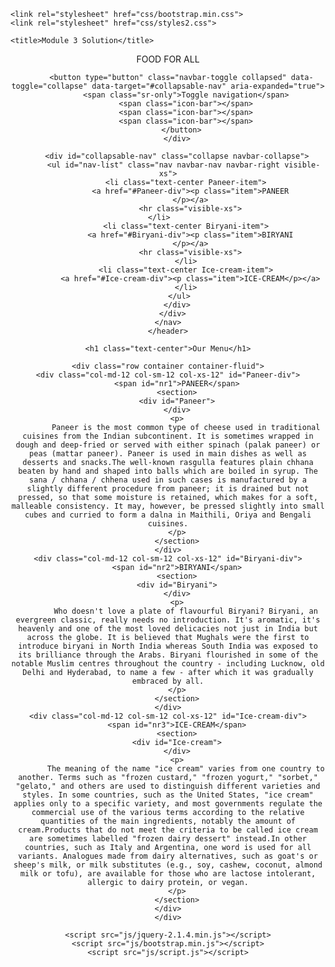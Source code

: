 <!DOCTYPE html>
<html>
<head>
	<meta charset="utf-8">
	<meta name="viewport" content="width=device-width, initial-scale=1">
	
	<link rel="stylesheet" href="css/bootstrap.min.css">
    <link rel="stylesheet" href="css/styles2.css">
	
	<title>Module 3 Solution</title>
</head>
<body>
    <header class="nav-header">
    <nav id="header-nav" class="navbar navbar-default">
      <div class="container">
        <div class="navbar-header">
          <div class="navbar-brand">
            <p class="nav-brand">         FOOD FOR ALL</p>
          </div>

          <button type="button" class="navbar-toggle collapsed" data-toggle="collapse" data-target="#collapsable-nav" aria-expanded="true">
            <span class="sr-only">Toggle navigation</span>
            <span class="icon-bar"></span>
            <span class="icon-bar"></span>
            <span class="icon-bar"></span>
          </button>
        </div>
        
        <div id="collapsable-nav" class="collapse navbar-collapse">
           <ul id="nav-list" class="nav navbar-nav navbar-right visible-xs">
            <li class="text-center Paneer-item">
              <a href="#Paneer-div"><p class="item">PANEER
              </p></a>
              <hr class="visible-xs">
            </li>            
            <li class="text-center Biryani-item">
              <a href="#Biryani-div"><p class="item">BIRYANI
              </p></a>
              <hr class="visible-xs">
            </li>
            <li class="text-center Ice-cream-item">
              <a href="#Ice-cream-div"><p class="item">ICE-CREAM</p></a>
            </li>
          </ul> 
        </div>
      </div>
    </nav>
  	</header>

	<h1 class="text-center">Our Menu</h1>

	<div class="row container container-fluid">
	<div class="col-md-12 col-sm-12 col-xs-12" id="Paneer-div">
		<span id="nr1">PANEER</span>
		<section>
		<div id="Paneer">
		</div>
		<p>
			Paneer is the most common type of cheese used in traditional cuisines from the Indian subcontinent. It is sometimes wrapped in dough and deep-fried or served with either spinach (palak paneer) or peas (mattar paneer). Paneer is used in main dishes as well as desserts and snacks.The well-known rasgulla features plain chhana beaten by hand and shaped into balls which are boiled in syrup. The sana / chhana / chhena used in such cases is manufactured by a slightly different procedure from paneer; it is drained but not pressed, so that some moisture is retained, which makes for a soft, malleable consistency. It may, however, be pressed slightly into small cubes and curried to form a dalna in Maithili, Oriya and Bengali cuisines.
		</p>
		</section>
	</div>
	<div class="col-md-12 col-sm-12 col-xs-12" id="Biryani-div">
		<span id="nr2">BIRYANI</span>
		<section>
		<div id="Biryani">
		</div>
		<p>
			Who doesn't love a plate of flavourful Biryani? Biryani, an evergreen classic, really needs no introduction. It's aromatic, it's heavenly and one of the most loved delicacies not just in India but across the globe. It is believed that Mughals were the first to introduce biryani in North India whereas South India was exposed to its brilliance through the Arabs. Biryani flourished in some of the notable Muslim centres throughout the country - including Lucknow, old Delhi and Hyderabad, to name a few - after which it was gradually embraced by all.
		</p>
		</section>
	</div>
	<div class="col-md-12 col-sm-12 col-xs-12" id="Ice-cream-div">
		<span id="nr3">ICE-CREAM</span>
		<section>
		<div id="Ice-cream">
		</div>
		<p>
			The meaning of the name "ice cream" varies from one country to another. Terms such as "frozen custard," "frozen yogurt," "sorbet," "gelato," and others are used to distinguish different varieties and styles. In some countries, such as the United States, "ice cream" applies only to a specific variety, and most governments regulate the commercial use of the various terms according to the relative quantities of the main ingredients, notably the amount of cream.Products that do not meet the criteria to be called ice cream are sometimes labelled "frozen dairy dessert" instead.In other countries, such as Italy and Argentina, one word is used for all variants. Analogues made from dairy alternatives, such as goat's or sheep's milk, or milk substitutes (e.g., soy, cashew, coconut, almond milk or tofu), are available for those who are lactose intolerant, allergic to dairy protein, or vegan.
		</p>
		</section>
	</div>
	</div>

	<script src="js/jquery-2.1.4.min.js"></script>
	<script src="js/bootstrap.min.js"></script>
  	<script src="js/script.js"></script>
</body>
</html>
